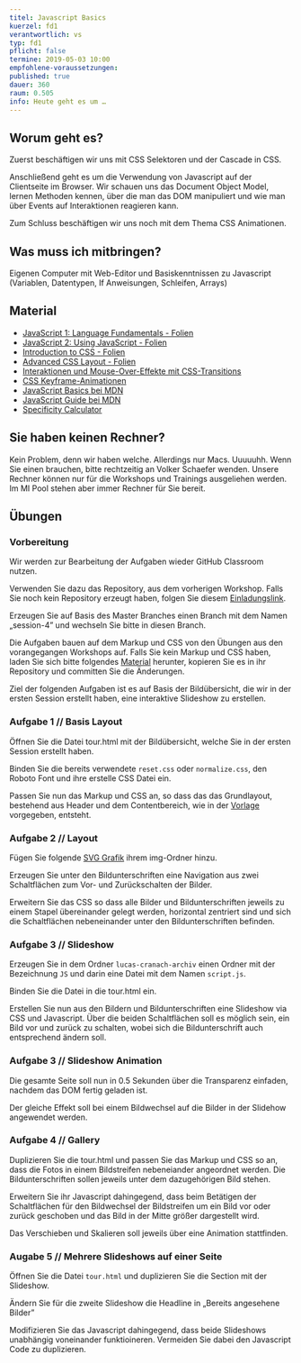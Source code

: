 ```yaml
---
titel: Javascript Basics
kuerzel: fd1
verantwortlich: vs
typ: fd1
pflicht: false
termine: 2019-05-03 10:00
empfohlene-voraussetzungen: 
published: true
dauer: 360
raum: 0.505
info: Heute geht es um …
---
```


## Worum geht es?
Zuerst beschäftigen wir uns mit CSS Selektoren und der Cascade in CSS.

Anschließend geht es um die Verwendung von Javascript auf der Clientseite im Browser.
Wir schauen uns das Document Object Model, lernen  Methoden kennen, über die man das DOM manipuliert und wie man über Events auf Interaktionen reagieren kann.

Zum Schluss beschäftigen wir uns noch mit dem Thema CSS Animationen.

## Was muss ich mitbringen?
Eigenen Computer mit Web-Editor und Basiskenntnissen zu Javascript (Variablen, Datentypen, If Anweisungen, Schleifen, Arrays)

## Material
- [JavaScript 1: Language Fundamentals - Folien](../../material/frontend-development-1/session-4/slides/Chapter08-JavaScript1LanguageFundamentals.pdf)
- [JavaScript 2: Using JavaScript - Folien](../../material/frontend-development-1/session-4/slides/Chapter09-JavaScript2UsingJavaScript.pdf)
- [Introduction to CSS - Folien](../../material/frontend-development-1/session-2/slides/Chapter04-IntroductionToCSS.pdf)
- [Advanced CSS Layout - Folien](../../material/frontend-development-1/session-3/slides/Chapter07-AdvancedCSSLayout.pdf)
- [Interaktionen und Mouse-Over-Effekte mit CSS-Transitions ](https://blog.kulturbanause.de/2014/05/interaktionen-und-mouse-over-effekte-mit-css3-transitions/)
- [CSS Keyframe-Animationen](https://blog.kulturbanause.de/2015/10/css-keyframe-animationen/)
- [JavaScript Basics bei MDN](https://developer.mozilla.org/de/Learn/Getting_started_with_the_web/JavaScript_basis)
- [JavaScript Guide bei MDN](https://developer.mozilla.org/de/docs/Web/JavaScript/Guide)
- [Specificity Calculator](https://specificity.keegan.st/)

## Sie haben keinen Rechner?
Kein Problem, denn wir haben welche. Allerdings nur Macs. Uuuuuhh. Wenn Sie einen brauchen, bitte rechtzeitig an Volker Schaefer wenden. Unsere Rechner können nur für die Workshops und Trainings ausgeliehen werden. Im MI Pool stehen aber immer Rechner für Sie bereit.

## Übungen
### Vorbereitung

Wir werden zur Bearbeitung der Aufgaben wieder GitHub Classroom nutzen.

Verwenden Sie dazu das Repository, aus dem vorherigen Workshop. Falls Sie noch kein Repository erzeugt haben, folgen Sie diesem [Einladungslink](https://classroom.github.com/a/Bh-v2UbH).

Erzeugen Sie auf Basis des Master Branches einen Branch mit dem Namen „session-4” und wechseln Sie bitte in diesen Branch.

Die Aufgaben bauen auf dem Markup und CSS von den Übungen aus den vorangegangen Workshops auf. Falls Sie kein Markup und CSS haben, laden Sie sich bitte folgendes [Material](../../material/frontend-development-1/session-3/lucas-cranach-archiv.zip) herunter, kopieren Sie es in ihr Repository und committen Sie die Änderungen.

Ziel der folgenden Aufgaben ist es auf Basis der Bildübersicht, die wir in der ersten Session erstellt haben, eine interaktive Slideshow zu erstellen.

### Aufgabe 1 // Basis Layout
Öffnen Sie die Datei tour.html mit der Bildübersicht, welche Sie in der ersten Session erstellt haben.

Binden Sie die bereits verwendete `reset.css` oder `normalize.css`, den Roboto Font und ihre erstelle CSS Datei ein.

Passen Sie nun das Markup und CSS an, so dass das das Grundlayout, bestehend aus Header und dem Contentbereich, wie in der [Vorlage](../../material/frontend-development-1/session-1/aufgabe-4/layout-bilduebersicht.png) vorgegeben,  entsteht.


### Aufgabe 2 // Layout

Fügen Sie folgende [SVG Grafik](../../material/frontend-development-1/session-4/assets/forward.svg) ihrem img-Ordner hinzu.

Erzeugen Sie unter den Bildunterschriften eine Navigation aus zwei Schaltflächen zum Vor- und Zurückschalten der Bilder.

Erweitern Sie das CSS so dass alle Bilder und Bildunterschriften jeweils zu einem Stapel übereinander gelegt werden, horizontal zentriert sind und sich die Schaltflächen nebeneinander unter den Bildunterschriften befinden.

### Aufgabe 3 // Slideshow

Erzeugen Sie in dem Ordner `lucas-cranach-archiv` einen Ordner mit der Bezeichnung `JS` und darin eine Datei mit dem Namen `script.js`.

Binden Sie die Datei in die tour.html ein.

Erstellen Sie nun aus den Bildern und Bildunterschriften eine Slideshow via CSS und Javascript. Über die beiden Schaltflächen soll es möglich sein, ein Bild vor und zurück zu schalten, wobei sich die Bildunterschrift auch entsprechend ändern soll.

### Aufgabe 3 // Slideshow Animation

Die gesamte Seite soll nun in 0.5 Sekunden über die Transparenz einfaden, nachdem das DOM fertig geladen ist.

Der gleiche Effekt soll bei einem Bildwechsel auf die Bilder in der Slidehow angewendet werden.

### Aufgabe 4 // Gallery
Duplizieren Sie die tour.html und passen Sie das Markup und CSS so an, dass die Fotos in einem Bildstreifen nebeneiander angeordnet werden. Die Bildunterschriften sollen jeweils unter dem dazugehörigen Bild stehen.

Erweitern Sie ihr Javascript dahingegend, dass beim Betätigen der Schaltflächen für den Bildwechsel der Bildstreifen um ein Bild vor oder zurück geschoben und das Bild in der Mitte größer dargestellt wird.

Das Verschieben und Skalieren soll jeweils über eine Animation stattfinden.

### Augabe 5 // Mehrere Slideshows auf einer Seite
Öffnen Sie die Datei `tour.html` und duplizieren Sie die Section mit der Slideshow.

Ändern Sie für die zweite Slideshow die Headline in „Bereits angesehene Bilder”

Modifizieren Sie das Javascript dahingegend, dass beide Slideshows unabhängig voneinander funktioineren. Vermeiden Sie dabei den Javascript Code zu duplizieren.











